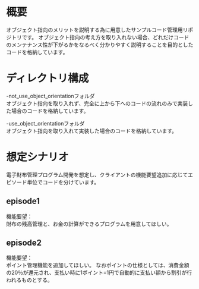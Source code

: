 # 概要
オブジェクト指向のメリットを説明する為に用意したサンプルコード管理用リポジトリです。
オブジェクト指向の考え方を取り入れない場合、どれだけコードのメンテナンス性が下がるかをなるべく分かりやすく説明することを目的としたコードを格納しています。

# ディレクトリ構成
-not_use_object_orientationフォルダ  
  オブジェクト指向を取り入れず、完全に上から下へのコードの流れのみで実装した場合のコードを格納しています。
  
-use_object_orientationフォルダ  
  オブジェクト指向を取り入れて実装した場合のコードを格納しています。

# 想定シナリオ
電子財布管理プログラム開発を想定し、クライアントの機能要望追加に応じてエピソード単位でコードを分けています。

## episode1
機能要望：  
財布の残高管理と、お金の計算ができるプログラムを用意してほしい。

## episode2
機能要望：  
ポイント管理機能を追加してほしい。
なおポイントの仕様としては、消費金額の20％が還元され、支払い時に1ポイント=1円で自動的に支払い額から割引が行われるものとする。
